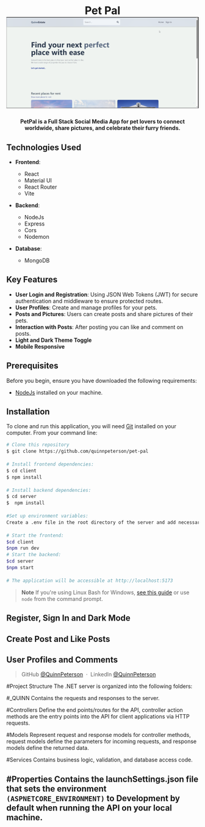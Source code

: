 <h1 align="center">
Pet Pal

<img alt="Capture.PNG" src="https://github.com/QuinnPeterson/QuinnPeterson/blob/main/projects/real%20estate/Capture.PNG?raw=true" data-hpc="true" class="Box-sc-g0xbh4-0 kzRgrI">

</h1>

<h4 align="center">PetPal is a Full Stack Social Media App for pet lovers to connect worldwide, share pictures, and celebrate their furry friends.</h4>

## Technologies Used
- **Frontend**:
  - React
  - Material UI 
  - React Router
  - Vite

- **Backend**:
  - NodeJs
  - Express
  - Cors
  - Nodemon

- **Database**:
  - MongoDB

## Key Features
- **User Login and Registration**: Using JSON Web Tokens (JWT) for secure authentication and middleware to ensure protected routes.
- **User Profiles**: Create and manage profiles for your pets.
- **Posts and Pictures**: Users can create posts and share pictures of their pets.
- **Interaction with Posts**: After posting you can like and comment on posts.
- **Light and Dark Theme Toggle**
- **Mobile Responsive**


## Prerequisites

Before you begin, ensure you have downloaded the following requirements:

- [NodeJs](https://nodejs.org/en/download/) installed on your machine.

## Installation

To clone and run this application, you will need [Git](https://git-scm.com) installed on your computer. From your command line:

```bash
# Clone this repository
$ git clone https://github.com/quinnpeterson/pet-pal

# Install frontend dependencies:
$ cd client
$ npm install

# Install backend dependencies:
$ cd server
$  npm install

#Set up environment variables:
Create a .env file in the root directory of the server and add necessary configuration like MongoDB connection string, secret keys, etc.

# Start the frontend:
$cd client
$npm run dev
# Start the backend:
$cd server
$npm start

# The application will be accessible at http://localhost:5173

```

> **Note**
> If you're using Linux Bash for Windows, [see this guide](https://www.howtogeek.com/261575/how-to-run-graphical-linux-desktop-applications-from-windows-10s-bash-shell/) or use `node` from the command prompt.

## Register, Sign In and Dark Mode




## Create Post and Like Posts




## User Profiles and Comments






> GitHub [@QuinnPeterson](https://github.com/QuinnPeterson) &nbsp;&middot;&nbsp;
> LinkedIn [@QuinnPeterson](https://www.linkedin.com/in/quinn-peterson-software-engineer/)


#Project Structure
The .NET server  is organized into the following folders:

#_QUINN
Contains the requests and responses to the server.

#Controllers
Define the end points/routes for the API, controller action methods are the entry points into the API for client applications via HTTP requests.

#Models
Represent request and response models for controller methods, request models define the parameters for incoming requests, and response models define the returned data.

#Services
Contains business logic, validation, and database access code.

#Properties
Contains the launchSettings.json file that sets the environment `(ASPNETCORE_ENVIRONMENT)` to Development by default when running the API on your local machine.
---

